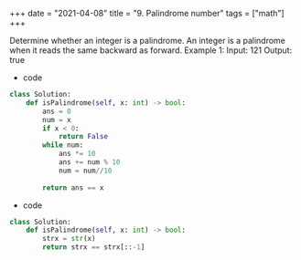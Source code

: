 
+++ 
date = "2021-04-08"
title = "9. Palindrome number"
tags = ["math"]
+++


Determine whether an integer is a palindrome. An integer is a palindrome when it reads the same backward as forward.
Example 1:
Input: 121 Output: true

- code
```py
class Solution:
    def isPalindrome(self, x: int) -> bool:
        ans = 0
        num = x
        if x < 0:
            return False
        while num:
            ans *= 10
            ans += num % 10
            num = num//10
            
        return ans == x

```
- code
```py
class Solution:
    def isPalindrome(self, x: int) -> bool:
        strx = str(x)
        return strx == strx[::-1]

```

